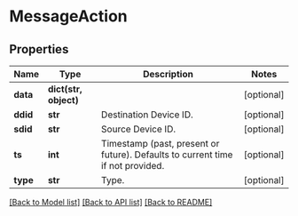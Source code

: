 # MessageAction

## Properties
Name | Type | Description | Notes
------------ | ------------- | ------------- | -------------
**data** | **dict(str, object)** |  | [optional] 
**ddid** | **str** | Destination Device ID. | [optional] 
**sdid** | **str** | Source Device ID. | [optional] 
**ts** | **int** | Timestamp (past, present or future). Defaults to current time if not provided. | [optional] 
**type** | **str** | Type. | [optional] 

[[Back to Model list]](../README.md#documentation-for-models) [[Back to API list]](../README.md#documentation-for-api-endpoints) [[Back to README]](../README.md)


